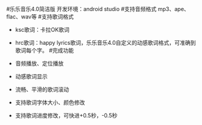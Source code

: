 #乐乐音乐4.0简洁版
开发环境：android studio
#支持音频格式
mp3、ape、flac、wav等
#支持歌词格式


- ksc歌词：卡拉OK歌词


- hrc歌词：happy lyrics歌词，乐乐音乐4.0自定义的动感歌词格式，可准确到歌词每个字。
#完成功能

- 音频播放、定位播放

- 动感歌词显示

- 流畅、平滑的歌词滚动
- 支持歌词字体大小、颜色修改
- 支持歌词进度修改，可快进+0.5秒，-0.5秒

